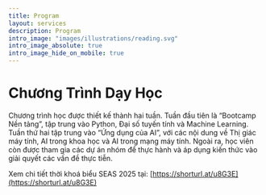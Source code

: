 ```yaml
---
title: Program
layout: services
description: Program
intro_image: "images/illustrations/reading.svg"
intro_image_absolute: true
intro_image_hide_on_mobile: true
---
```


# Chương Trình Dạy Học

Chương trình học được thiết kế thành hai tuần. Tuần đầu tiên là “Bootcamp Nền tảng”, tập trung vào Python, Đại số tuyến tính và Machine Learning. Tuần thứ hai tập trung vào “Ứng dụng của AI”, với các nội dung về Thị giác máy tính, AI trong khoa học và AI trong mạng máy tính. Ngoài ra, học viên còn được tham gia các dự án nhóm để thực hành và áp dụng kiến thức vào giải quyết các vấn đề thực tiễn.

Xem chi tiết thời khoá biểu SEAS 2025 tại: [https://shorturl.at/u8G3E](https://shorturl.at/u8G3E)

